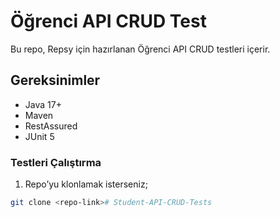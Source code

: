 # Öğrenci API CRUD Test

Bu repo, Repsy için hazırlanan Öğrenci API CRUD testleri içerir.

## Gereksinimler
- Java 17+
- Maven
- RestAssured
- JUnit 5

### Testleri Çalıştırma
1. Repo’yu klonlamak isterseniz;
```bash
git clone <repo-link># Student-API-CRUD-Tests
